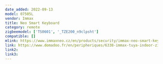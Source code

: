 ```yaml
---
date_added: 2022-09-13
model: 07505L
vendor: Immax
title: Neo Smart Keyboard
category: remote
zigbeemodel: ['TS0601', '_TZE200_n9clpsht']
compatible: []
mlink: https://www.immaxneo.cz/en/products/security/immax-neo-smart-keyfob/
link: https://www.domadoo.fr/en/peripheriques/6338-immax-tuya-indoor-zigbee-30-smart-code-keypad-ip20.html
link2: 
link3: 
---
```

